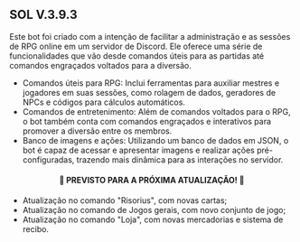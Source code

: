 ## SOL V.3.9.3
<p>Este bot foi criado com a intenção de facilitar a administração e as sessões de RPG online em um servidor de Discord. 
Ele oferece uma série de funcionalidades que vão desde comandos úteis para as partidas até comandos engraçados voltados para a diversão.</p>

- Comandos úteis para RPG: Inclui ferramentas para auxiliar mestres e jogadores em suas sessões, como rolagem de dados, geradores de NPCs e códigos para cálculos automáticos.
- Comandos de entretenimento: Além de comandos voltados para o RPG, o bot também conta com comandos engraçados e interativos para promover a diversão entre os membros.
- Banco de imagens e ações: Utilizando um banco de dados em JSON, o bot é capaz de acessar e apresentar imagens e realizar ações pré-configuradas, trazendo mais dinâmica para as interações no servidor.


<h4 align="center"> 
	🚧  PREVISTO PARA A PRÓXIMA ATUALIZAÇÃO!  🚧
</h4>

- Atualização no comando "Risorius", com novas cartas;
- Atualização no comando de Jogos gerais, com novo conjunto de jogo;
- Atualização no comando "Loja", com novas mercadorias e sistema de recibo. 
